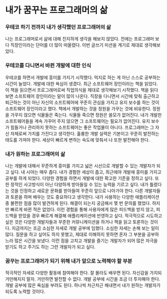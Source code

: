 # 내가 꿈꾸는 프로그래머의 삶

### 우테코 하기 전까지 내가 생각했던 프로그래머의 삶
나는 프로그래머로서 삶에 대해 진지하게 생각을 해보지 않았다. 
전에는 프로그래머 보다 직장인이라는 단어를 더 많이 떠올렸다. 
이번 글쓰기 미션을 계기로 제대로 생각해보았다. 

### 우테코를 다니면서 바뀐 개발에 대한 인식
우테코를 하면서 개발에 흥미를 가지기 시작했다. 
억지로 하는 게 아닌 스스로 공부하는 시간이 늘었다. 
개발에 대한 욕심이 생겼다. 
최근 소프트웨어 장인이라는 책을 읽었다. 
이 책을 읽으면서 프로그래머로써 직업의식을 제대로 생각해보기 시작했다. 
책을 읽다 보면 소프트웨어 장인이라는 말이 많이 나온다. 
직장을 다니면서 시간에 맞춰 출근하고 퇴근하는 것이 아닌 자신의 소프트웨어에 꾸준히 관심을 가지고 유지 보수를 하는 것이 소프트웨어 장인이라고 했다.
책에서 개발하는 것을 정원을 가꾸는 것에 비유한다. 
정원을 가꾸지 않으면 식물들은 죽는다. 
식물들 죽으면 정원은 쓸모가 없어진다. 
내가 개발한 소프트웨어들을 계속 가꾸어 주지 않으면 그 소프트웨어는 필요가 없어진다.
유지 보수가 힘들거나 관리하지 못하는 소프트웨어는 좋은 작업물이 아니다. 
프로그래머는 그 자신 자체로써 가치를 가진다고 생각한다. 
훌륭한 개발 실력은 기본이고 꾸준히 발전하는 태도를 가져야 한다. 
세상이 빠르게 변하는 속도에 맞춰서 나 또한 발전해야 한다. 

### 내가 원하는 프로그래머의 삶
나는 개발에 대해서 꾸준하게 흥미를 가지고 넓은 시선으로 개발할 수 있는 개발자가 되고 싶다.
내 시야는 매우 좁다. 
내가 경험한 세상이 좁고, 최근에야 개발에 흥미를 가지고 공부를 하게 되었다. 
다양한 경험을 하면서 개발에 대한 확고한 기준을 정하고 싶다. 
또한 정적인 사고방식이 아닌 다양하게 받아들일 수 있는 능력을 기르고 싶다. 
내가 틀렸다는 것을 인정하고 새로운 문화를 받아들여 꾸준히 앞으로 나아가야 한다. 
다른 개발자들과 토론을 하며 배우는 것도 중요하다고 생각한다. 
내가 사용하는 다양한 애플리케이션 중 불편한 점을 많이 발견하게 된다. 
해결이 되는지 궁금해서 몇 번 문의를 했었다. 
하지만 빠르게 바뀐 적은 없었다. 
이런 경험을 통해 사용자에게 많은 피드백을 받지 않고, 피드백을 받았을 경우 빠르게 해결해 애플리케이션에 반영하고 싶다. 
적극적으로 시도하고 싶은 것은 다양한 개발자들과 꾸준한 커뮤니케이션을 하거나 책을 읽고 토론하는 것이다. 
지금까지는 조금 소심한 자세로 개발 공부에 임했다. 
소심한 자세는 손해 보는 일이 많다. 
질문을 하고 싶어도 하지 못했고, 제대로 이해하지 못하면 혼자 그 부분을 공부하느라 많은 시간을 보냈다. 
이런 점을 고치고 개발을 즐기는 개발자가 되어 많은 자극을 받기도 하고 주기도 하는 그런 개발자가 되고 싶다.

### 꿈꾸는 프로그래머가 되기 위해 내가 앞으로 노력해야 할 부분
적극적인 자세로 다양한 활동에 참여해야 한다. 
잘 몰라도 배우면 된다. 
자신감을 가지되 거만해지지 말자.
거만하면 발전할 수 없다. 
개발 공부에 시간을 조금 더 투자해야 한다. 
개발 공부에 많은 욕심을 부려도 된다. 
하나씩 차근차근 해내면서 내가 원하는 개발자가 되도록 노력할 것이다. 
